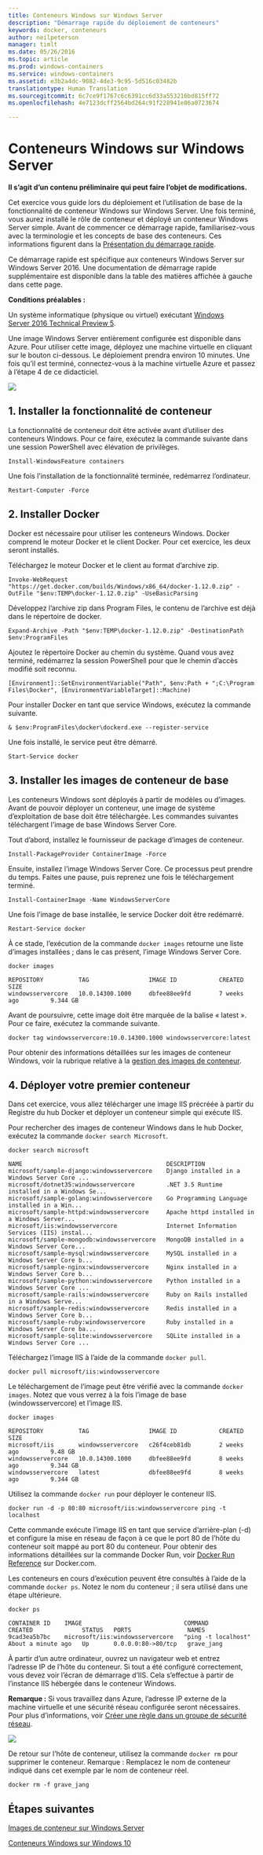 ```yaml
---
title: Conteneurs Windows sur Windows Server
description: "Démarrage rapide du déploiement de conteneurs"
keywords: docker, conteneurs
author: neilpeterson
manager: timlt
ms.date: 05/26/2016
ms.topic: article
ms.prod: windows-containers
ms.service: windows-containers
ms.assetid: e3b2a4dc-9082-4de3-9c95-5d516c03482b
translationtype: Human Translation
ms.sourcegitcommit: 6c7ce9f1767c6c6391cc6d33a553216bd815ff72
ms.openlocfilehash: 4e7123dcff2564bd264c91f228941e86a0723674

---
```


# Conteneurs Windows sur Windows Server

**Il s’agit d’un contenu préliminaire qui peut faire l’objet de modifications.**

Cet exercice vous guide lors du déploiement et l’utilisation de base de la fonctionnalité de conteneur Windows sur Windows Server. Une fois terminé, vous aurez installé le rôle de conteneur et déployé un conteneur Windows Server simple. Avant de commencer ce démarrage rapide, familiarisez-vous avec la terminologie et les concepts de base des conteneurs. Ces informations figurent dans la [Présentation du démarrage rapide](./quick_start.md).

Ce démarrage rapide est spécifique aux conteneurs Windows Server sur Windows Server 2016. Une documentation de démarrage rapide supplémentaire est disponible dans la table des matières affichée à gauche dans cette page.

**Conditions préalables :**

Un système informatique (physique ou virtuel) exécutant [Windows Server 2016 Technical Preview 5](https://www.microsoft.com/en-us/evalcenter/evaluate-windows-server-technical-preview).

Une image Windows Server entièrement configurée est disponible dans Azure. Pour utiliser cette image, déployez une machine virtuelle en cliquant sur le bouton ci-dessous. Le déploiement prendra environ 10 minutes. Une fois qu’il est terminé, connectez-vous à la machine virtuelle Azure et passez à l’étape 4 de ce didacticiel. 

<a href="https://portal.azure.com/#create/Microsoft.Template/uri/https%3A%2F%2Fraw.githubusercontent.com%2FMicrosoft%2FVirtualization-Documentation%2Fmaster%2Fwindows-server-container-tools%2Fcontainers-azure-template%2Fazuredeploy.json" target="_blank">
    <img src="http://azuredeploy.net/deploybutton.png"/>
</a>

## 1. Installer la fonctionnalité de conteneur

La fonctionnalité de conteneur doit être activée avant d’utiliser des conteneurs Windows. Pour ce faire, exécutez la commande suivante dans une session PowerShell avec élévation de privilèges.

```none
Install-WindowsFeature containers
```

Une fois l’installation de la fonctionnalité terminée, redémarrez l’ordinateur.

```none
Restart-Computer -Force
```

## 2. Installer Docker

Docker est nécessaire pour utiliser les conteneurs Windows. Docker comprend le moteur Docker et le client Docker. Pour cet exercice, les deux seront installés.

Téléchargez le moteur Docker et le client au format d’archive zip.

```none
Invoke-WebRequest "https://get.docker.com/builds/Windows/x86_64/docker-1.12.0.zip" -OutFile "$env:TEMP\docker-1.12.0.zip" -UseBasicParsing
```

Développez l’archive zip dans Program Files, le contenu de l’archive est déjà dans le répertoire de docker.

```none
Expand-Archive -Path "$env:TEMP\docker-1.12.0.zip" -DestinationPath $env:ProgramFiles
```

Ajoutez le répertoire Docker au chemin du système. Quand vous avez terminé, redémarrez la session PowerShell pour que le chemin d’accès modifié soit reconnu.

```none
[Environment]::SetEnvironmentVariable("Path", $env:Path + ";C:\Program Files\Docker", [EnvironmentVariableTarget]::Machine)
```

Pour installer Docker en tant que service Windows, exécutez la commande suivante.

```none
& $env:ProgramFiles\docker\dockerd.exe --register-service
```

Une fois installé, le service peut être démarré.

```none
Start-Service docker
```

## 3. Installer les images de conteneur de base

Les conteneurs Windows sont déployés à partir de modèles ou d’images. Avant de pouvoir déployer un conteneur, une image de système d’exploitation de base doit être téléchargée. Les commandes suivantes téléchargent l’image de base Windows Server Core.

Tout d’abord, installez le fournisseur de package d’images de conteneur.

```none
Install-PackageProvider ContainerImage -Force
```

Ensuite, installez l’image Windows Server Core. Ce processus peut prendre du temps. Faites une pause, puis reprenez une fois le téléchargement terminé.

```none
Install-ContainerImage -Name WindowsServerCore    
```

Une fois l’image de base installée, le service Docker doit être redémarré.

```none
Restart-Service docker
```

À ce stade, l’exécution de la commande `docker images` retourne une liste d’images installées ; dans le cas présent, l’image Windows Server Core.

```none
docker images

REPOSITORY          TAG                 IMAGE ID            CREATED             SIZE
windowsservercore   10.0.14300.1000     dbfee88ee9fd        7 weeks ago         9.344 GB
```

Avant de poursuivre, cette image doit être marquée de la balise « latest ». Pour ce faire, exécutez la commande suivante.

```none
docker tag windowsservercore:10.0.14300.1000 windowsservercore:latest
```

Pour obtenir des informations détaillées sur les images de conteneur Windows, voir la rubrique relative à la [gestion des images de conteneur](../management/manage_images.md).

## 4. Déployer votre premier conteneur

Dans cet exercice, vous allez télécharger une image IIS précréée à partir du Registre du hub Docker et déployer un conteneur simple qui exécute IIS.  

Pour rechercher des images de conteneur Windows dans le hub Docker, exécutez la commande `docker search Microsoft`.  

```none
docker search microsoft

NAME                                         DESCRIPTION                                     
microsoft/sample-django:windowsservercore    Django installed in a Windows Server Core ...   
microsoft/dotnet35:windowsservercore         .NET 3.5 Runtime installed in a Windows Se...   
microsoft/sample-golang:windowsservercore    Go Programming Language installed in a Win...   
microsoft/sample-httpd:windowsservercore     Apache httpd installed in a Windows Server...   
microsoft/iis:windowsservercore              Internet Information Services (IIS) instal...   
microsoft/sample-mongodb:windowsservercore   MongoDB installed in a Windows Server Core...   
microsoft/sample-mysql:windowsservercore     MySQL installed in a Windows Server Core b...   
microsoft/sample-nginx:windowsservercore     Nginx installed in a Windows Server Core b...  
microsoft/sample-python:windowsservercore    Python installed in a Windows Server Core ...   
microsoft/sample-rails:windowsservercore     Ruby on Rails installed in a Windows Serve...  
microsoft/sample-redis:windowsservercore     Redis installed in a Windows Server Core b...   
microsoft/sample-ruby:windowsservercore      Ruby installed in a Windows Server Core ba...   
microsoft/sample-sqlite:windowsservercore    SQLite installed in a Windows Server Core ...  
```

Téléchargez l’image IIS à l’aide de la commande `docker pull`.  

```none
docker pull microsoft/iis:windowsservercore
```

Le téléchargement de l’image peut être vérifié avec la commande `docker images`. Notez que vous verrez à la fois l’image de base (windowsservercore) et l’image IIS.

```none
docker images

REPOSITORY          TAG                 IMAGE ID            CREATED             SIZE
microsoft/iis       windowsservercore   c26f4ceb81db        2 weeks ago         9.48 GB
windowsservercore   10.0.14300.1000     dbfee88ee9fd        8 weeks ago         9.344 GB
windowsservercore   latest              dbfee88ee9fd        8 weeks ago         9.344 GB
```

Utilisez la commande `docker run` pour déployer le conteneur IIS.

```none
docker run -d -p 80:80 microsoft/iis:windowsservercore ping -t localhost
```

Cette commande exécute l’image IIS en tant que service d’arrière-plan (-d) et configure la mise en réseau de façon à ce que le port 80 de l’hôte du conteneur soit mappé au port 80 du conteneur.
Pour obtenir des informations détaillées sur la commande Docker Run, voir [Docker Run Reference]( https://docs.docker.com/engine/reference/run/) sur Docker.com.


Les conteneurs en cours d’exécution peuvent être consultés à l’aide de la commande `docker ps`. Notez le nom du conteneur ; il sera utilisé dans une étape ultérieure.

```none
docker ps

CONTAINER ID    IMAGE                             COMMAND               CREATED              STATUS   PORTS                NAMES
9cad3ea5b7bc    microsoft/iis:windowsservercore   "ping -t localhost"   About a minute ago   Up       0.0.0.0:80->80/tcp   grave_jang
```

À partir d’un autre ordinateur, ouvrez un navigateur web et entrez l’adresse IP de l’hôte du conteneur. Si tout a été configuré correctement, vous devez voir l’écran de démarrage d’IIS. Cela s’effectue à partir de l’instance IIS hébergée dans le conteneur Windows.

**Remarque :** Si vous travaillez dans Azure, l’adresse IP externe de la machine virtuelle et une sécurité réseau configurée seront nécessaires. Pour plus d’informations, voir [Créer une règle dans un groupe de sécurité réseau]( https://azure.microsoft.com/en-us/documentation/articles/virtual-networks-create-nsg-arm-pportal/#create-rules-in-an-existing-nsg).

![](media/iis1.png)

De retour sur l’hôte de conteneur, utilisez la commande `docker rm` pour supprimer le conteneur. Remarque : Remplacez le nom de conteneur indiqué dans cet exemple par le nom de conteneur réel.

```none
docker rm -f grave_jang
```
## Étapes suivantes

[Images de conteneur sur Windows Server](./quick_start_images.md)

[Conteneurs Windows sur Windows 10](./quick_start_windows_10.md)



<!--HONumber=Aug16_HO1-->


